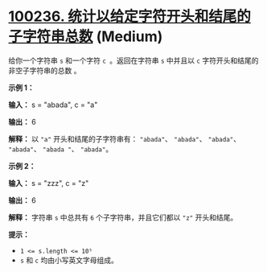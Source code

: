 # [100236. 统计以给定字符开头和结尾的子字符串总数][link] (Medium)

[link]: https://leetcode.cn/contest/weekly-contest-389/problems/count-substrings-starting-and-ending-with-given-character/

给你一个字符串 `s` 和一个字符 `c `。返回在字符串 `s` 中并且以 `c` 字符开头和结尾的非空子字符串的总数
。

**示例 1：**

**输入：** s = "abada", c = "a"

**输出：** 6

**解释：** 以 `"a"` 开头和结尾的子字符串有： `"abada"`、 `"abada"`、 `"abada"`、 `"abada"`、 `"abada
"`、 `"abada"`。

**示例 2：**

**输入：** s = "zzz", c = "z"

**输出：** 6

**解释：** 字符串 `s` 中总共有 `6` 个子字符串，并且它们都以 `"z"` 开头和结尾。

**提示：**

- `1 <= s.length <= 10⁵`
- `s` 和 `c` 均由小写英文字母组成。
